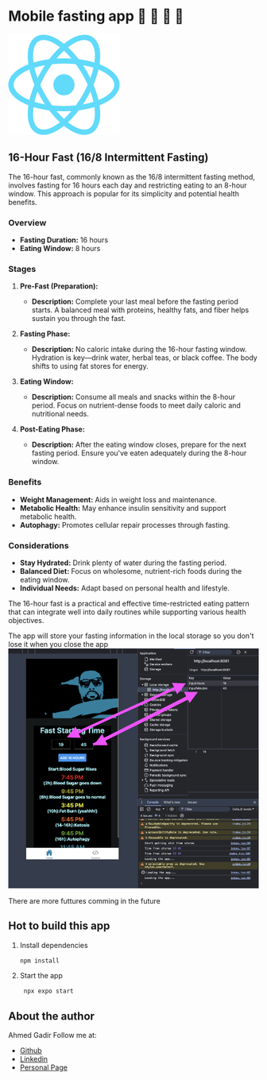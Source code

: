 # Mobile fasting app 🍱 🥗 🍩 🍮

![React Native](assets/images/header_logo.svg)

## 16-Hour Fast (16/8 Intermittent Fasting)

The 16-hour fast, commonly known as the 16/8 intermittent fasting method, involves fasting for 16 hours each day and restricting eating to an 8-hour window. This approach is popular for its simplicity and potential health benefits.

### Overview

- **Fasting Duration:** 16 hours
- **Eating Window:** 8 hours

### Stages

1. **Pre-Fast (Preparation):**

   - **Description:** Complete your last meal before the fasting period starts. A balanced meal with proteins, healthy fats, and fiber helps sustain you through the fast.

2. **Fasting Phase:**

   - **Description:** No caloric intake during the 16-hour fasting window. Hydration is key—drink water, herbal teas, or black coffee. The body shifts to using fat stores for energy.

3. **Eating Window:**

   - **Description:** Consume all meals and snacks within the 8-hour period. Focus on nutrient-dense foods to meet daily caloric and nutritional needs.

4. **Post-Eating Phase:**
   - **Description:** After the eating window closes, prepare for the next fasting period. Ensure you've eaten adequately during the 8-hour window.

### Benefits

- **Weight Management:** Aids in weight loss and maintenance.
- **Metabolic Health:** May enhance insulin sensitivity and support metabolic health.
- **Autophagy:** Promotes cellular repair processes through fasting.

### Considerations

- **Stay Hydrated:** Drink plenty of water during the fasting period.
- **Balanced Diet:** Focus on wholesome, nutrient-rich foods during the eating window.
- **Individual Needs:** Adapt based on personal health and lifestyle.

The 16-hour fast is a practical and effective time-restricted eating pattern that can integrate well into daily routines while supporting various health objectives.

The app will store your fasting information in the local storage so you don't lose it when you close the app
![Alt Fasting app](assets/images/Fasting-model.png)

There are more futtures comming in the future

## Hot to build this app

1. Install dependencies

   ```bash
   npm install
   ```

2. Start the app

   ```bash
    npx expo start
   ```

## About the author

Ahmed Gadir
Follow me at:

- [Github](https://github.com/e17769/)
- [Linkedin](https://www.linkedin.com/in/ahmedgadir/)
- [Personal Page](https://ahmedgadir.com/)
